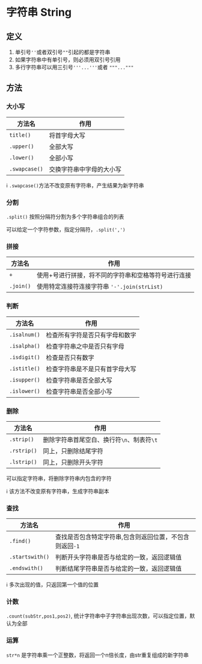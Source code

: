 # 字符串 String

## 定义

1. 单引号`''`或者双引号`""`引起的都是字符串
2. 如果字符串中有单引号，则必须用双引号引用
3. 多行字符串可以用三引号`'''...'''`或者 `"""..."""`

## 方法

### 大小写

|方法名|作用|
|---|---|
| `title()`|将首字母大写|
| `.upper()`|全部大写|
| `.lower()`|全部小写|
|`.swapcase()`|交换字符串中字母的大小写|

:information_source: `.swapcase()`方法不改变原有字符串，产生结果为新字符串

### 分割

`.split()` 按照分隔符分割为多个字符串组合的列表

可以给定一个字符参数，指定分隔符，`.split(',')`

### 拼接

|方法名|作用|
|---|---|
|`+`|使用+号进行拼接，将不同的字符串和空格等符号进行连接|
|`.join()`|使用特定连接符连接字符串 `'-'.join(strList)`|

### 判断

|方法名|作用|
|---|---|
| `.isalnum()`|检查所有字符是否只有字母和数字|
|`.isalpha()`|检查字符串之中是否只有字母|
|`.isdigit()`|检查是否只有数字|
| `.istitle()`|检查字符串是不是只有首字母大写|
|`.isupper()`|检查字符串是否全部大写|
| `.islower()`|检查字符串是否全部小写|

### 删除

|方法名|作用|
|---|---|
|`.strip()`|删除字符串首尾空白、换行符`\n`、制表符`\t`|
|`.rstrip()`|同上，只删除结尾字符|
|`.lstrip()`|同上，只删除开头字符|

可以指定字符串，将删除字符串内包含的字符

:information_source: 该方法不改变原有字符串，生成字符串副本

### 查找

|方法名|作用|
|---|---|
|`.find()` |查找是否包含特定字符串,包含则返回位置，不包含则返回`-1` |
|`.startswith()`|判断开头字符串是否与给定的一致，返回逻辑值|
|`.endswith()`|判断结尾字符串是否与给定的一致，返回逻辑值|

:information_source: 多次出现的值，只返回第一个值的位置

### 计数

`.count(subStr,pos1,pos2)`, 统计字符串中子字符串出现次数，可以指定位置，默认为全部

### 运算

`str*n` 是字符串乘一个正整数，将返回一个n倍长度，由str重复组成的新字符串
